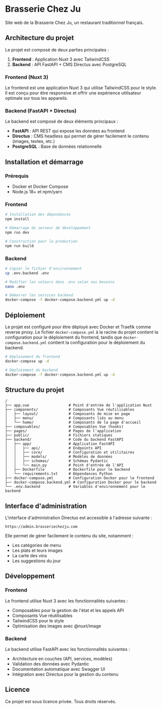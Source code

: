 # Brasserie Chez Ju

Site web de la Brasserie Chez Ju, un restaurant traditionnel français.

## Architecture du projet

Le projet est composé de deux parties principales :

1. **Frontend** : Application Nuxt 3 avec TailwindCSS
2. **Backend** : API FastAPI + CMS Directus avec PostgreSQL

### Frontend (Nuxt 3)

Le frontend est une application Nuxt 3 qui utilise TailwindCSS pour le style. Il est conçu pour être responsive et offrir une expérience utilisateur optimale sur tous les appareils.

### Backend (FastAPI + Directus)

Le backend est composé de deux éléments principaux :

- **FastAPI** : API REST qui expose les données au frontend
- **Directus** : CMS headless qui permet de gérer facilement le contenu (images, textes, etc.)
- **PostgreSQL** : Base de données relationnelle

## Installation et démarrage

### Prérequis

- Docker et Docker Compose
- Node.js 18+ et npm/yarn

### Frontend

```bash
# Installation des dépendances
npm install

# Démarrage du serveur de développement
npm run dev

# Construction pour la production
npm run build
```

### Backend

```bash
# Copier le fichier d'environnement
cp .env.backend .env

# Modifier les valeurs dans .env selon vos besoins
nano .env

# Démarrer les services backend
docker-compose -f docker-compose.backend.yml up -d
```

## Déploiement

Le projet est configuré pour être déployé avec Docker et Traefik comme reverse proxy. Le fichier `docker-compose.yml` à la racine du projet contient la configuration pour le déploiement du frontend, tandis que `docker-compose.backend.yml` contient la configuration pour le déploiement du backend.

```bash
# Déploiement du frontend
docker-compose up -d

# Déploiement du backend
docker-compose -f docker-compose.backend.yml up -d
```

## Structure du projet

```
/
├── app.vue                  # Point d'entrée de l'application Nuxt
├── components/              # Composants Vue réutilisables
│   ├── layout/              # Composants de mise en page
│   ├── menu/                # Composants liés au menu
│   └── home/                # Composants de la page d'accueil
├── composables/             # Composables Vue (hooks)
├── pages/                   # Pages de l'application
├── public/                  # Fichiers statiques
├── backend/                 # Code du backend FastAPI
│   ├── app/                 # Application FastAPI
│   │   ├── api/             # Endpoints API
│   │   ├── core/            # Configuration et utilitaires
│   │   ├── models/          # Modèles de données
│   │   ├── schemas/         # Schémas Pydantic
│   │   └── main.py          # Point d'entrée de l'API
│   ├── Dockerfile           # Dockerfile pour le backend
│   └── requirements.txt     # Dépendances Python
├── docker-compose.yml       # Configuration Docker pour le frontend
├── docker-compose.backend.yml # Configuration Docker pour le backend
└── .env.backend             # Variables d'environnement pour le backend
```

## Interface d'administration

L'interface d'administration Directus est accessible à l'adresse suivante :

```
https://admin.brasseriechezju.com
```

Elle permet de gérer facilement le contenu du site, notamment :

- Les catégories de menu
- Les plats et leurs images
- La carte des vins
- Les suggestions du jour

## Développement

### Frontend

Le frontend utilise Nuxt 3 avec les fonctionnalités suivantes :

- Composables pour la gestion de l'état et les appels API
- Composants Vue réutilisables
- TailwindCSS pour le style
- Optimisation des images avec @nuxt/image

### Backend

Le backend utilise FastAPI avec les fonctionnalités suivantes :

- Architecture en couches (API, services, modèles)
- Validation des données avec Pydantic
- Documentation automatique avec Swagger UI
- Intégration avec Directus pour la gestion du contenu

## Licence

Ce projet est sous licence privée. Tous droits réservés.
